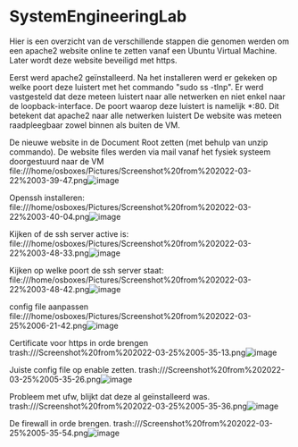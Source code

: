 # SystemEngineeringLab
Hier is een overzicht van de verschillende stappen die genomen werden om een apache2 website online te zetten vanaf een Ubuntu Virtual Machine. Later wordt deze website beveiligd met https.

Eerst werd apache2 geïnstalleerd. Na het installeren werd er gekeken op welke poort deze luistert met het commando "sudo ss -tlnp".
Er werd vastgesteld dat deze meteen luistert naar alle netwerken en niet enkel naar de loopback-interface. De poort waarop deze luistert is namelijk *:80. Dit betekent dat apache2 naar alle netwerken luistert
De website was meteen raadpleegbaar zowel binnen als buiten de VM.

De nieuwe website in de Document Root zetten (met behulp van unzip commando). De website files werden via mail vanaf het fysiek systeem doorgestuurd naar de VM
file:///home/osboxes/Pictures/Screenshot%20from%202022-03-22%2003-39-47.png![image](https://user-images.githubusercontent.com/92029627/160095506-2bd325c8-6f67-4de6-90c0-cde455d73466.png)

Openssh installeren:
file:///home/osboxes/Pictures/Screenshot%20from%202022-03-22%2003-40-04.png![image](https://user-images.githubusercontent.com/92029627/160095850-4586c39a-633c-42d2-9f52-fe1d28ec046b.png)

Kijken of de ssh server active is:
file:///home/osboxes/Pictures/Screenshot%20from%202022-03-22%2003-48-33.png![image](https://user-images.githubusercontent.com/92029627/160095974-d6e4ccdf-5c90-4fa9-89d8-544c9af695f2.png)

Kijken op welke poort de ssh server staat:
file:///home/osboxes/Pictures/Screenshot%20from%202022-03-22%2003-48-42.png![image](https://user-images.githubusercontent.com/92029627/160096111-10eb9b90-f609-479b-be52-2dcffda4725c.png)

config file aanpassen
file:///home/osboxes/Pictures/Screenshot%20from%202022-03-25%2006-21-42.png![image](https://user-images.githubusercontent.com/92029627/160102860-a90b10d1-ae30-45f5-8714-39dcd5711877.png)


Certificate voor https in orde brengen
trash:///Screenshot%20from%202022-03-25%2005-35-13.png![image](https://user-images.githubusercontent.com/92029627/160101941-3297c295-38e7-4f67-96c3-457673d8e5b9.png)


Juiste config file op enable zetten.
trash:///Screenshot%20from%202022-03-25%2005-35-26.png![image](https://user-images.githubusercontent.com/92029627/160102312-c5cafca3-5916-4446-a4c5-d89e029d177e.png)


Probleem met ufw, blijkt dat deze al geïnstalleerd was.
trash:///Screenshot%20from%202022-03-25%2005-35-36.png![image](https://user-images.githubusercontent.com/92029627/160102112-f5c7e3f2-93a2-4789-b104-9e5b87bc14ae.png)

De firewall in orde brengen.
trash:///Screenshot%20from%202022-03-25%2005-35-54.png![image](https://user-images.githubusercontent.com/92029627/160102417-6188fdc7-95eb-457c-babc-3c6c87efc805.png)

